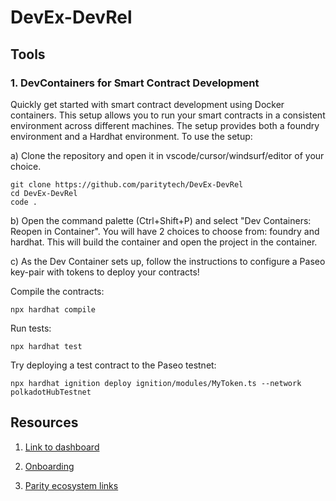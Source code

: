 # DevEx-DevRel

## Tools

### 1. DevContainers for Smart Contract Development

Quickly get started with smart contract development using Docker containers. This setup allows you to run your smart contracts in a consistent environment across different machines. The setup provides both a foundry environment and a Hardhat environment. To use the setup:

a) Clone the repository and open it in vscode/cursor/windsurf/editor of your choice.

```
git clone https://github.com/paritytech/DevEx-DevRel
cd DevEx-DevRel
code .
```

b) Open the command palette (Ctrl+Shift+P) and select "Dev Containers: Reopen in Container". You will have 2 choices to choose from: foundry and hardhat. This will build the container and open the project in the container.

c) As the Dev Container sets up, follow the instructions to configure a Paseo key-pair with tokens to deploy your contracts!

Compile the contracts:

```
npx hardhat compile
```

Run tests:

```
npx hardhat test
```

Try deploying a test contract to the Paseo testnet:

```
npx hardhat ignition deploy ignition/modules/MyToken.ts --network polkadotHubTestnet
```

## Resources

1. [Link to dashboard](https://github.com/orgs/paritytech/projects/220/views/1)

2. [Onboarding](https://docs.google.com/document/d/1OcC_4I1aPoVhOfj1nykbWzljwy33H-xgs7pILqCnhno/edit?tab=t.0#heading=h.1tqqb480wumw)

3. [Parity ecosystem links](https://paritytech.github.io/)
